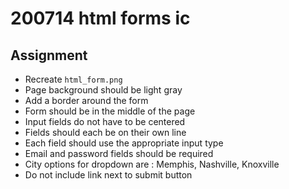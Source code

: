 # 200714 html forms ic

## Assignment
- Recreate `html_form.png`
- Page background should be light gray
- Add a border around the form
- Form should be in the middle of the page
- Input fields do not have to be centered
- Fields should each be on their own line
- Each field should use the appropriate input type
- Email and password fields should be required
- City options for dropdown are : Memphis, Nashville, Knoxville
- Do not include link next to submit button